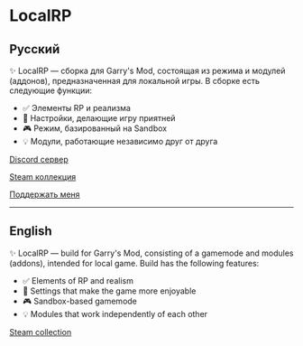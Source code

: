 # LocalRP
Русский
-
✨ LocalRP — сборка для Garry's Mod, состоящая из режима и модулей (аддонов), предназначенная для локальной игры. В сборке есть следующие функции:
- ✅ Элементы RP и реализма
- 🔧 Настройки, делающие игру приятней
- 🎮 Режим, базированный на Sandbox
- 💡 Модули, работающие независимо друг от друга

[Discord сервер](https://discord.gg/33Ut7rwu3x)

[Steam коллекция](https://steamcommunity.com/sharedfiles/filedetails/?id=2837278729)

[Поддержать меня](https://yoomoney.ru/to/4100118775242744)

---
English
-
✨ LocalRP — build for Garry's Mod, consisting of a gamemode and modules (addons), intended for local game. Build has the following features:
- ✅ Elements of RP and realism
- 🔧 Settings that make the game more enjoyable
- 🎮 Sandbox-based gamemode
- 💡 Modules that work independently of each other

[Steam collection](https://steamcommunity.com/sharedfiles/filedetails/?id=2837278729)
